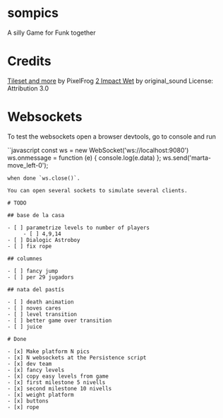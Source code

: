 # sompics

A silly Game for Funk together

# Credits

[Tileset and more](https://pixelfrog-assets.itch.io/kings-and-pigs) by PixelFrog
[2 Impact Wet](https://freesound.org/s/376818/) by original_sound License: Attribution 3.0

# Websockets

To test the websockets open a browser devtools, go to console and run

``javascript
const ws = new WebSocket('ws://localhost:9080')
ws.onmessage = function (e) { console.log(e.data) };
ws.send('marta-move_left-0');
```
when done `ws.close()`.

You can open several sockets to simulate several clients.

# TODO

## base de la casa

- [ ] parametrize levels to number of players
     - [ ] 4,9,14
- [ ] Dialogic Astroboy
- [ ] fix rope

## columnes

- [ ] fancy jump
- [ ] per 29 jugadors

## nata del pastís

- [ ] death animation
- [ ] noves cares
- [ ] level transition
- [ ] better game over transition
- [ ] juice

# Done

- [x] Make platform N pics
- [x] N websockets at the Persistence script
- [x] dev team
- [x] fancy levels
- [x] copy easy levels from game
- [x] first milestone 5 nivells
- [x] second milestone 10 nivells
- [x] weight platform
- [x] buttons
- [x] rope
